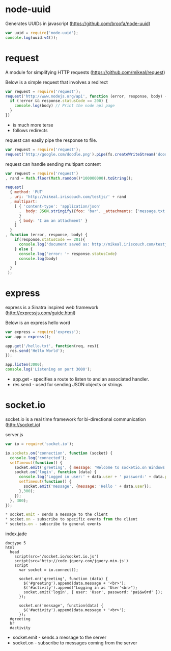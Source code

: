 # node-uuid 
Generates UUIDs in javascript (https://github.com/broofa/node-uuid)

```javascript
var uuid = require('node-uuid');
console.log(uuid.v4());
```

# request
A module for simplifying HTTP requests (https://github.com/mikeal/request)

Below is a simple request that involves a redirect
```javascript
var request = require('request');
request('http://www.nodejs.org/api', function (error, response, body) {
  if (!error && response.statusCode == 200) {
    console.log(body) // Print the node api page
  }
})
```

* is much more terse
* follows redirects

request can easily pipe the response to file.

```javascript
var request = require('request');
request('http://google.com/doodle.png').pipe(fs.createWriteStream('doodle.png'))
```

request can handle sending multipart content

```javascript
var request = require('request')
, rand = Math.floor(Math.random()*100000000).toString();

request(
  { method: 'PUT'
  , uri: 'http://mikeal.iriscouch.com/testjs/' + rand
  , multipart: 
    [ { 'content-type': 'application/json'
      ,  body: JSON.stringify({foo: 'bar', _attachments: {'message.txt': {follows: true, length: 18, 'content_type': 'text/plain' }}})
      }
    , { body: 'I am an attachment' }
    ] 
  }
, function (error, response, body) {
    if(response.statusCode == 201){
      console.log('document saved as: http://mikeal.iriscouch.com/testjs/'+ rand)
    } else {
      console.log('error: '+ response.statusCode)
      console.log(body)
    }
  }
 );
```
# express
express is a Sinatra inspired web framework (http://expressjs.com/guide.html)

Below is an express hello word

```javascript
var express = require('express');
var app = express();

app.get('/hello.txt', function(req, res){
  res.send('Hello World');
});

app.listen(3000);
console.log('Listening on port 3000');
```

* app.get - specifies a route to listen to and an associated handler.
* res.send - used for sending JSON objects or strings.

# socket.io
socket.io is a real time framework for bi-directional communication (http://socket.io)

server.js
```javascript
var io = require('socket.io');

io.sockets.on('connection', function (socket) {
  console.log('connected');
  setTimeout(function() {
    socket.emit('greeting', { message: 'Welcome to socketio.on Windows Azure' });
    socket.on('login', function (data) { 
      console.log('Logged in user:' + data.user + ' password:' + data.password);
      setTimeout(function() {
        socket.emit('message', {message: 'Hello ' + data.user});
      },300);
    });
  }, 300);
});

* socket.emit - sends a message to the client
* socket.on - subscribe to specific events from the client
* sockets.on - subscribe to general events
```

index.jade
```text
doctype 5
html
  head
    script(src='/socket.io/socket.io.js')
    script(src='http://code.jquery.com/jquery.min.js')
    script
      var socket = io.connect();
      
      socket.on('greeting', function (data) {
        $('#greeting').append(data.message + '<br>'); 
        $('#activity').append("Logging in as 'User'<br>");
        socket.emit('login', { user: 'User', password: 'pa$$w0rd' });
      });

      socket.on('message', function(data) {
        $('#activity').append(data.message + '<br>'); 
      });
  #greeting
  hr
  #activity
```

* socket.emit - sends a message to the server
* socket.on - subscribe to messages coming from the server



